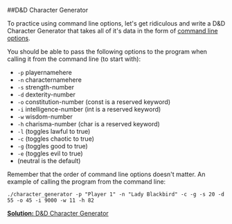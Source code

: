 ##D&D Character Generator

To practice using command line options, let's get
ridiculous and write a D&D Character Generator
that takes all of it's data in the form of
[command line options][command-line-opts-args-notes].

You should be able to pass the following options
to the program when calling it from the command
line (to start with):

 * `-p` playernamehere
 * `-n` characternamehere
 * `-s` strength-number
 * `-d` dexterity-number
 * `-o` constitution-number (const is a reserved keyword)
 * `-i` intelligence-number (int is a reserved keyword)
 * `-w` wisdom-number
 * `-h` charisma-number (char is a reserved keyword)
 * `-l` (toggles lawful to true)
 * `-c` (toggles chaotic to true)
 * `-g` (toggles good to true)
 * `-e` (toggles evil to true)
 *  (neutral is the default)

 Remember that the order of command line options doesn't matter. An example of
 calling the program from the command line:

```
./character_generator -p "Player 1" -n "Lady Blackbird" -c -g -s 20 -d 55 -o 45 -i 9000 -w 11 -h 82
 ```

 [**Solution:** D&D Character Generator][char-gen-solution]

 [command-line-opts-args-notes]: ../../notes/small_tools/command_line_options.md
 [char-gen-solution]: ../../solution/command_line_opts_args/character_generator.c
